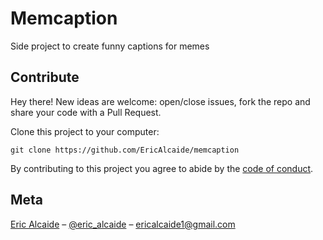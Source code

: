 # Memcaption
Side project to create funny captions for memes

## Contribute
Hey there! New ideas are welcome: open/close issues, fork the repo and share your code with a Pull Request.

Clone this project to your computer:

`git clone https://github.com/EricAlcaide/memcaption`

By contributing to this project you agree to abide by the [code of conduct](code-of-conduct.md).

## Meta
[Eric Alcaide](https://github.com/EricAlcaide/) – [@eric_alcaide](https://twitter.com/eric_alcaide) – ericalcaide1@gmail.com